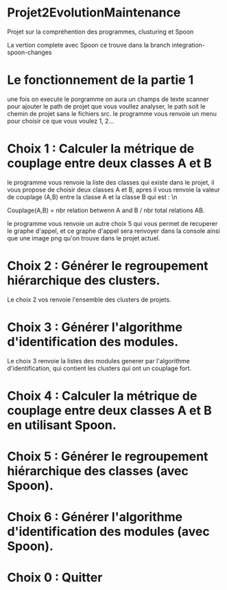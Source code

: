# Projet2EvolutionMaintenance
Projet sur la compréhention des programmes, clusturing et Spoon

La vertion complete avec Spoon ce trouve dans la branch integration-spoon-changes


# Le fonctionnement de la partie 1 
une fois on execute le porgramme on aura un champs de texte scanner pour ajouter le path de projet que vous voullez analyser, le path soit le chemin de projet sans le fichiers src. 
le programme vous renvoie un menu pour choisir ce que vous voulez 1, 2... 

# Choix 1 : Calculer la métrique de couplage entre deux classes A et B 
le programme vous renvoie la liste des classes qui existe dans le projet, il vous propose de choisir deux classes A et B, apres il vous renvoie la valeur de couplage (A,B) entre la classe A et la classe B qui est :  \n

Couplage(A,B) = nbr relation betwenn A and B / nbr total relations AB.

le programme vous renvoie un autre choix 5 qui vous permet de recuperer le graphe d'appel, et ce graphe d'appel sera renvoyer dans la console ainsi que une image png qu'on trouve dans le projet actuel.

# Choix 2 : Générer le regroupement hiérarchique des clusters.

Le choix 2 vos renvoie l'ensemble des clusters de projets.

# Choix 3 : Générer l'algorithme d'identification des modules.
Le choix 3  renvoie la listes des modules generer par l'algorithme d'identification, qui contient les clusters qui ont un couplage fort.

# Choix 4 : Calculer la métrique de couplage entre deux classes A et B en utilisant Spoon.


# Choix 5 : Générer le regroupement hiérarchique des classes (avec Spoon).

# Choix 6 : Générer l'algorithme d'identification des modules (avec Spoon).

# Choix 0 : Quitter 







